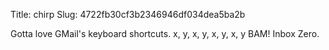 Title: chirp
Slug: 4722fb30cf3b2346946df034dea5ba2b

Gotta love GMail's keyboard shortcuts. x, y, x, y, x, y, x, y BAM! Inbox Zero.
